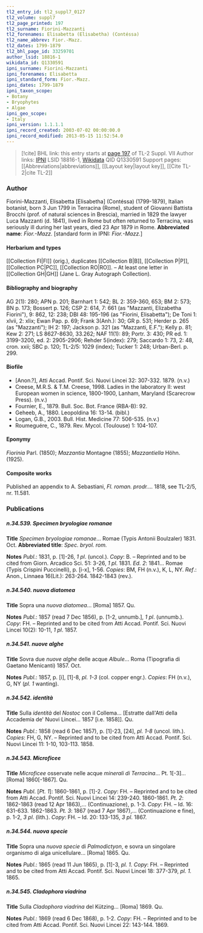 ```yaml
---
tl2_entry_id: tl2_suppl7_0127
tl2_volume: suppl7
tl2_page_printed: 197
tl2_surname: Fiorini-Mazzanti
tl2_forenames: Elisabetta (Elisabetha) (Contéssa)
tl2_name_abbrev: Fior.-Mazz.
tl2_dates: 1799-1879
tl2_bhl_page_id: 33259701
author_lsid: 18816-1
wikidata_id: Q1330591
ipni_surname: Fiorini-Mazzanti
ipni_forenames: Elisabetta
ipni_standard_form: Fior.-Mazz.
ipni_dates: 1799-1879
ipni_taxon_scope: 
- Botany
- Bryophytes
- Algae
ipni_geo_scope: 
- Italy
ipni_version: 1.1.1.1
ipni_record_created: 2003-07-02 00:00:00.0
ipni_record_modified: 2013-05-15 11:52:54.0
---
```


> [!cite] BHL link: this entry starts at [page 197](https://www.biodiversitylibrary.org/page/33259701) of TL-2 Suppl. VII
> Author links: [IPNI](https://www.ipni.org/a/18816-1) LSID 18816-1, [Wikidata](https://www.wikidata.org/wiki/Q1330591) QID Q1330591
> Support pages: [[Abbreviations|abbreviations]], [[Layout key|layout key]], [[Cite TL-2|cite TL-2]]

### Author

Fiorini-Mazzanti, Elisabetta \[Elisabetha\] (Contéssa) (1799-1879), Italian botanist, born 3 Jun 1799 in Terracina (Rome), student of Giovanni Battista Brocchi (prof. of natural sciences in Brescia), married in 1829 the lawyer Luca Mazzanti (d. 1841), lived in Rome but often returned to Terracina, was seriously ill during her last years, died 23 Apr 1879 in Rome. 
**Abbreviated name**: *Fior.-Mazz.* \[standard form in IPNI: *Fior.-Mazz.*\]

#### Herbarium and types

[[Collection FI|FI]] (orig.), duplicates [[Collection B|B]], [[Collection P|P]], [[Collection PC|PC]], [[Collection RO|RO]]. – At least one letter in [[Collection GH|GH]] (Jane L. Gray Autograph Collection).

#### Bibliography and biography

AG 2(1): 280; APN p. 201; Barnhart 1: 542; BL 2: 359-360, 653; BM 2: 573; BN p. 173; Bossert p. 126; CSP 2: 614, 7: 661 (as "Mazzanti, Elizabetha Fiorini"), 9: 862, 12: 238; DBI 48: 195-196 (as "Fiorini, Elisabetta"); De Toni 1: xlvii, 2: xlix; Ewan Pap. p. 69; Frank 3(Anh.): 30; GR p. 531; Herder p. 265 (as "Mazzanti"); IH 2: 197; Jackson p. 321 (as "Mazzanti, E.F."); Kelly p. 81; Kew 2: 271; LS 8627-8630, 33.262; NAF 11(1): 89; Portr. 3: 430; PR ed. 1: 3199-3200, ed. 2: 2905-2906; Rehder 5(index): 279; Saccardo 1: 73, 2: 48, cron. xxii; SBC p. 120; TL-2/5: 1029 (index); Tucker 1: 248; Urban-Berl. p. 299.

#### Biofile

- \[Anon.?\], Atti Accad. Pontif. Sci. Nuovi Lincei 32: 307-332. 1879. (n.v.)
- Creese, M.R.S. & T.M. Creese, 1998. Ladies in the laboratory II: west European women in science, 1800-1900, Lanham, Maryland (Scarecrow Press). (n.v.)
- Fournier, E., 1879. Bull. Soc. Bot. France (RBA-B): 92.
- Geheeb, A., 1880. Leopoldina 16: 13-14. (bibl.)
- Logan, G.B., 2003. Bull. Hist. Medicine 77: 506-535. (n.v.)
- Roumeguére, C., 1879. Rev. Mycol. (Toulouse) 1: 104-107.

#### Eponymy

*Fiorinia* Parl. (1850); *Mazzantia* Montagne (1855); *Mazzantiella* Höhn. (1925).

#### Composite works

Published an appendix to A. Sebastiani, *Fl. roman. prodr.*... 1818, see TL-2/5, nr. 11.581.

### Publications

##### n.34.539. Specimen bryologiae romanae

**Title**
*Specimen bryologiae romanae*... Romae (Typis Antonii Boulzaler) 1831. Oct.
**Abbreviated title**: *Spec. bryol. rom.*

**Notes**
*Publ*.: 1831, p. \[1\]-26, *1 pl*. (uncol.). *Copy*: B. – Reprinted and to be cited from Giorn. Arcadico Sci. 51: 3-26, *1 pl*. 1831.
*Ed. 2*: 1841... Romae (Typis Crispini Puccinelli), p. \[i-x\], 1-56. *Copies*: BM, FH (n.v.), K, L, NY.
*Ref*.: Anon., Linnaea 16(Lit.): 263-264. 1842-1843 (rev.).

##### n.34.540. nuova diatomea

**Title**
Sopra una *nuova diatomea*... \[Roma\] 1857. Qu.

**Notes**
*Publ*.: 1857 (read 7 Dec 1856), p. \[1-2, unnumb.\], *1 pl*. (unnumb.). *Copy*: FH. – Reprinted and to be cited from Atti Accad. Pontif. Sci. Nuovi Lincei 10(2): 10-11, *1 pl*. 1857.

##### n.34.541. nuove alghe

**Title**
Sovra due *nuove alghe* delle acque *Albule*... Roma (Tipografia di Gaetano Menicanti) 1857. Oct.

**Notes**
*Publ*.: 1857, p. \[i\], \[1\]-8, *pl. 1-3* (col. copper engr.). *Copies*: FH (n.v.), G, NY (*pl. 1* wanting).

##### n.34.542. identità

**Title**
Sulla *identità* del *Nostoc* con il Collema... \[Estratte dall'Atti della Accademia de' Nuovi Lincei... 1857 \[i.e. 1858\]\]. Qu.

**Notes**
*Publ*.: 1858 (read 6 Dec 1857), p. \[1\]-23, \[24\], *pl. 1-8* (uncol. lith.). *Copies*: FH, G, NY. – Reprinted and to be cited from Atti Accad. Pontif. Sci. Nuovi Lincei 11: 1-10, 103-113. 1858.

##### n.34.543. Microficee

**Title**
*Microficee* osservate nelle acque *minerali di Terracina*... Pt. 1\[-3\]... \[Roma\] 1860\[-1867\]. Qu.

**Notes**
*Publ*. \[*Pt. 1*\]: 1860-1861, p. \[1\]-2. *Copy*: FH. – Reprinted and to be cited from Atti Accad. Pontif. Sci. Nuovi Lincei 14: 239-240. 1860-1861.
*Pt. 2*: 1862-1863 (read 12 Apr 1863),... (Continuazione), p. 1-3. *Copy*: FH. – Id. 16: 631-633. 1862-1863.
*Pt. 3*: 1867 (read 7 Apr 1867),... (Continuazione e fine), p. 1-2, *3 pl*. (lith.). *Copy*: FH. – Id. 20: 133-135, *3 pl*. 1867.

##### n.34.544. nuova specie

**Title**
Sopra una *nuova specie* di *Palmodictyon*, e sovra un singolare organismo di alga unicellulare... \[Roma\] 1865. Qu.

**Notes**
*Publ*.: 1865 (read 11 Jun 1865), p. \[1\]-3, *pl. 1. Copy*: FH. – Reprinted and to be cited from Atti Accad. Pontif. Sci. Nuovi Lincei 18: 377-379, *pl. 1.* 1865.

##### n.34.545. Cladophora viadrina

**Title**
Sulla *Cladophora viadrina* del Kützing... \[Roma\] 1869. Qu.

**Notes**
*Publ*.: 1869 (read 6 Dec 1868), p. 1-2. *Copy*: FH. – Reprinted and to be cited from Atti Accad. Pontif. Sci. Nuovi Lincei 22: 143-144. 1869.

